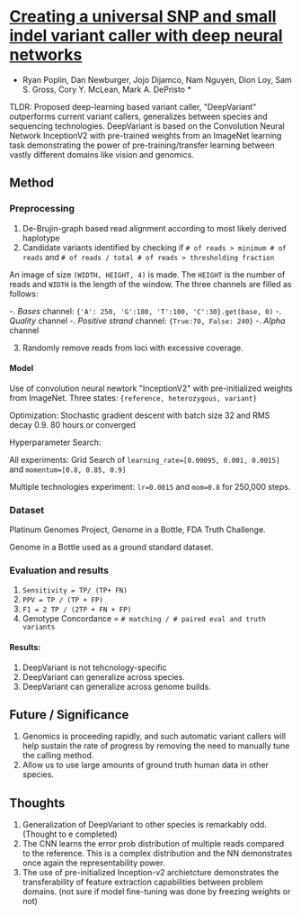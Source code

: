 # [Creating a universal SNP and small indel variant caller with deep neural networks](http://dx.doi.org/10.1101/092890)
* Ryan Poplin, Dan Newburger, Jojo Dijamco, Nam Nguyen, Dion Loy, Sam S. Gross, Cory Y. McLean, Mark A. DePristo *


TLDR: Proposed deep-learning based variant caller, "DeepVariant" outperforms current variant callers, generalizes between species and sequencing technologies. DeepVariant is based on the Convolution Neural Network InceptionV2 with pre-trained weights from an ImageNet learning task demonstrating the power of pre-training/transfer learning between vastly different domains like vision and genomics.

## Method

### Preprocessing

1. De-Brujin-graph based read alignment according to most likely derived haplotype
2. Candidate variants identified by checking if `# of reads > minimum # of reads` and `# of reads / total # of reads > thresholding fraction`

An image of size `(WIDTH, HEIGHT, 4)` is made. The `HEIGHT` is the number of reads and `WIDTH` is the length of the window. The three channels are filled as follows:

-. *Bases* channel: `{'A': 250, 'G':180, 'T':100, 'C':30}.get(base, 0)`
-. *Quality* channel
-. *Positive strand* channel: `{True:70, False: 240}`
-. *Alpha* channel


3. Randomly remove reads from loci with excessive coverage. 

#### Model

Use of convolution neural newtork "InceptionV2" with pre-initialized weights from ImageNet. Three states: `{reference, heterozygous, variant}`

Optimization:
Stochastic gradient descent with batch size 32 and RMS decay 0.9. 80 hours or converged

Hyperparameter Search:

All experiments: Grid Search of `learning_rate=[0.00095, 0.001, 0.0015]` and `momentum=[0.8, 0.85, 0.9]`

Multiple technologies experiment: `lr=0.0015` and `mom=0.8` for 250,000 steps.


### Dataset

Platinum Genomes Project, Genome in a Bottle, FDA Truth Challenge.

Genome in a Bottle used as a ground standard dataset.

### Evaluation and results

1. `Sensitivity = TP/ (TP+ FN)`
2. `PPV = TP / (TP + FP)`
3. `F1 = 2 TP / (2TP + FN + FP)`
4. Genotype Concordance = `# matching / # paired eval and truth variants`


#### Results:

1. DeepVariant is not tehcnology-specific
2. DeepVariant can generalize across species.
3. DeepVariant can generalize across genome builds.

## Future / Significance

1. Genomics is proceeding rapidly, and such automatic variant callers will help sustain the rate of progress by removing the need to manually tune the calling method.
2. Allow us to use large amounts of ground truth human data in other species.

## Thoughts

1. Generalization of DeepVariant to other species is remarkably odd. (Thought to e completed) 
3. The CNN learns the error prob distribution of multiple reads compared to the reference. This is a complex distribution and the NN demonstrates once again the representability power.
2. The use of pre-initialized Inception-v2 archietcture demonstrates the transferability of feature extraction capabilities between problem domains. (not sure if model fine-tuning was done by freezing weights or not)
